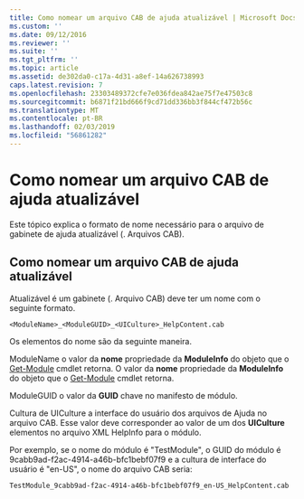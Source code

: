 ```yaml
---
title: Como nomear um arquivo CAB de ajuda atualizável | Microsoft Docs
ms.custom: ''
ms.date: 09/12/2016
ms.reviewer: ''
ms.suite: ''
ms.tgt_pltfrm: ''
ms.topic: article
ms.assetid: de302da0-c17a-4d31-a8ef-14a626738993
caps.latest.revision: 7
ms.openlocfilehash: 23303489372cfe7e036fdea842ae75f7e47503c8
ms.sourcegitcommit: b6871f21bd666f9cd71dd336bb3f844cf472b56c
ms.translationtype: MT
ms.contentlocale: pt-BR
ms.lasthandoff: 02/03/2019
ms.locfileid: "56861282"
---
```

# <a name="how-to-name-an-updatable-help-cab-file"></a>Como nomear um arquivo CAB de ajuda atualizável

Este tópico explica o formato de nome necessário para o arquivo de gabinete de ajuda atualizável (. Arquivos CAB).

## <a name="how-to-name-an-updatable-help-cab-file"></a>Como nomear um arquivo CAB de ajuda atualizável

Atualizável é um gabinete (. Arquivo CAB) deve ter um nome com o seguinte formato.

`<ModuleName>_<ModuleGUID>_<UICulture>_HelpContent.cab`

Os elementos do nome são da seguinte maneira.

ModuleName o valor da **nome** propriedade da **ModuleInfo** do objeto que o [Get-Module](/powershell/module/Microsoft.PowerShell.Core/Get-Module) cmdlet retorna.
O valor da **nome** propriedade da **ModuleInfo** do objeto que o [Get-Module](/powershell/module/Microsoft.PowerShell.Core/Get-Module) cmdlet retorna.

ModuleGUID o valor da **GUID** chave no manifesto de módulo.

Cultura de UICulture a interface do usuário dos arquivos de Ajuda no arquivo CAB. Esse valor deve corresponder ao valor de um dos **UICulture** elementos no arquivo XML HelpInfo para o módulo.

Por exemplo, se o nome do módulo é "TestModule", o GUID do módulo é 9cabb9ad-f2ac-4914-a46b-bfc1bebf07f9 e a cultura de interface do usuário é "en-US", o nome do arquivo CAB seria:

`TestModule_9cabb9ad-f2ac-4914-a46b-bfc1bebf07f9_en-US_HelpContent.cab`